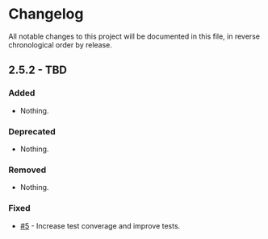 # Changelog

All notable changes to this project will be documented in this file, in reverse chronological order by release.

## 2.5.2 - TBD

### Added

- Nothing.

### Deprecated

- Nothing.

### Removed

- Nothing.

### Fixed

- [#5](https://github.com/zendframework/zend-dom/pull/5) - Increase test converage and improve tests.
